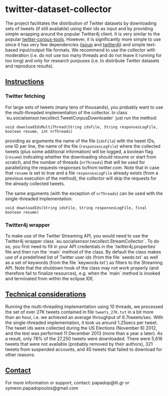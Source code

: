 twitter-dataset-collector
=========================

<p>The project facilitates the distribution of Twitter datasets by downloading sets of tweets (if still available) using their ids as input and by providing simple wrapping around the popular Twitter4j client. It is very similar to the popular <a href="https://github.com/myleott/twitter-corpus-tools">twitter-corpus-tools</a>. However, it is significantly more simple to use since it has very few dependencies (<a href="http://jsoup.org/">jsoup</a> and <a href="http://twitter4j.org/en/index.html">twitter4j</a>) and simple text-based input/output file formats. We recommend to use the collector with moderation (i.e. do not use too many threads and do not leave it running for too long) and only for research purpuses (i.e. to distribute Twitter datasets and reproduce results).</p>

<h2><u>Instructions</u></h2>

<h3>Twitter fetching</h3>
For large sets of tweets (many tens of thousands), you probably want to use the multi-threaded implementation of the collector. In class `eu.socialsensor.twcollect.TweetCorpusDownloader` just run the method:

    void downloadIdsMultiThread(String idsFile, String responsesLogFile, boolean resume, int nrThreads)
    
providing as arguments the name of the file (`idsFile`) with the tweet IDs, one ID per line, the name of the file (`responsesLogFile`) where the collected tweets (plus some additional information) will be logged, a boolean flag (`resume`) indicating whether the downloading should resume or start from scratch, and the number of threads (`nrThreads`) that will be used for parallelizing the requests-responses to/from twitter.com. Note that in case that `resume` is set to true and a file `responsesLogFile` already exists (from a previous execution of the method), the collector will skip the requests for the already collected tweets. 

The same arguments (with the exception of `nrThreads`) can be used with the single-threaded implementation:

    void downloadIds(String idsFile, String responsesLogFile, final boolean resume)

<h3>Twitter4j wrapper</h3>
To make use of the Twitter Streaming API, you would need to use the Twitter4j wrapper class `eu.socialsensor.twcollect.StreamCollector`. To do so, you first need to fill in your API credentials in the `twitter4j.properties` file and then run the `main` method of the class. By default the class makes use of a predefined list of Twitter user ids (from the file `seeds.txt` as well as a set of keywords (from the file `keywords.txt`) as filters to the Streaming API. Note that the shutdown hook of the class may not work properly (and therefore fail to finalize resources), e.g. when the `main` method is invoked and terminated from within the eclipse IDE.  

<h2><u>Technical considerations</u></h2>

Running the multi-threading implementation using 10 threads, we processed the set of over 27K tweets contained in file `tweets_27K.txt` in a bit more than an hour, i.e. we achieved an average throughput of 6.7tweets/sec. With the single-threaded implementation, it took us around 1.25secs per tweet. The tweet ids were collected during the US Elections (November 6) 2012, and the test was performed 11 December 2013 (more than a year a later). As a result, only 78% of the 27,250 tweets were downloaded. There were 5,616 tweets that were not available (probably removed by their authors), 321 tweets from suspended accounts, and 45 tweets that failed to download for other reasons.

<h2><u>Contact</u></h2>

<p>For more information or support, contact: papadop@iti.gr or symeon.papadopoulos@gmail.com</p>

